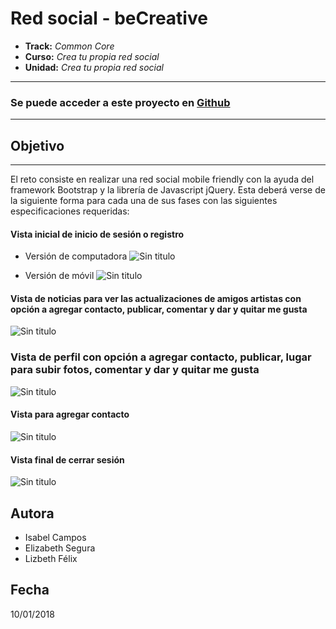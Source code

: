# Red social - beCreative

* **Track:** _Common Core_
* **Curso:** _Crea tu propia red social_
* **Unidad:** _Crea tu propia red social_

***
### Se puede acceder a este proyecto en [Github]( "Github")
***

## Objetivo
---
El reto consiste en realizar una red social mobile friendly con la ayuda del framework Bootstrap y la librería de Javascript jQuery. Esta deberá verse de la siguiente forma para cada una de sus fases con las siguientes especificaciones requeridas:

#### Vista inicial de inicio de sesión o registro
* Versión de computadora
![Sin titulo](assets/docs/sign-in-desktop.jpeg)

* Versión de móvil
![Sin titulo](assets/docs/sign-in-mobile.jpeg)

#### Vista de noticias para ver las actualizaciones de amigos artistas con opción a agregar contacto, publicar, comentar y dar y quitar me gusta
![Sin titulo](assets/docs/newsfeed-view.png)

### Vista de perfil con opción a agregar contacto, publicar, lugar para subir fotos, comentar y dar y quitar me gusta
![Sin titulo](assets/docs/profile.jpg)


#### Vista para agregar contacto
![Sin titulo](assets/docs/add-contact.jpg)

#### Vista final de cerrar sesión
![Sin titulo](assets/docs/log-out.jpg)

## Autora
* Isabel Campos
* Elizabeth Segura
* Lizbeth Félix

## Fecha
10/01/2018
